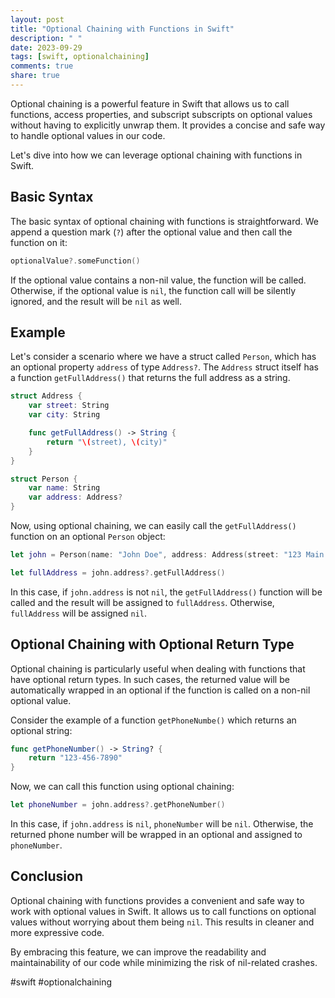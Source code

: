 ```yaml
---
layout: post
title: "Optional Chaining with Functions in Swift"
description: " "
date: 2023-09-29
tags: [swift, optionalchaining]
comments: true
share: true
---
```


Optional chaining is a powerful feature in Swift that allows us to call functions, access properties, and subscript subscripts on optional values without having to explicitly unwrap them. It provides a concise and safe way to handle optional values in our code.

Let's dive into how we can leverage optional chaining with functions in Swift.

## Basic Syntax
The basic syntax of optional chaining with functions is straightforward. We append a question mark (`?`) after the optional value and then call the function on it:

```swift
optionalValue?.someFunction()
```

If the optional value contains a non-nil value, the function will be called. Otherwise, if the optional value is `nil`, the function call will be silently ignored, and the result will be `nil` as well.

## Example
Let's consider a scenario where we have a struct called `Person`, which has an optional property `address` of type `Address?`. The `Address` struct itself has a function `getFullAddress()` that returns the full address as a string.

```swift
struct Address {
    var street: String
    var city: String

    func getFullAddress() -> String {
        return "\(street), \(city)"
    }
}

struct Person {
    var name: String
    var address: Address?
}
```

Now, using optional chaining, we can easily call the `getFullAddress()` function on an optional `Person` object:

```swift
let john = Person(name: "John Doe", address: Address(street: "123 Main St", city: "New York"))

let fullAddress = john.address?.getFullAddress()
```

In this case, if `john.address` is not `nil`, the `getFullAddress()` function will be called and the result will be assigned to `fullAddress`. Otherwise, `fullAddress` will be assigned `nil`.

## Optional Chaining with Optional Return Type

Optional chaining is particularly useful when dealing with functions that have optional return types. In such cases, the returned value will be automatically wrapped in an optional if the function is called on a non-nil optional value.

Consider the example of a function `getPhoneNumbe()` which returns an optional string:

```swift
func getPhoneNumber() -> String? {
    return "123-456-7890"
}
```

Now, we can call this function using optional chaining:

```swift
let phoneNumber = john.address?.getPhoneNumber()
```

In this case, if `john.address` is `nil`, `phoneNumber` will be `nil`. Otherwise, the returned phone number will be wrapped in an optional and assigned to `phoneNumber`.

## Conclusion

Optional chaining with functions provides a convenient and safe way to work with optional values in Swift. It allows us to call functions on optional values without worrying about them being `nil`. This results in cleaner and more expressive code.

By embracing this feature, we can improve the readability and maintainability of our code while minimizing the risk of nil-related crashes.

#swift #optionalchaining